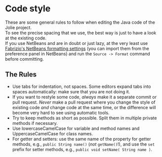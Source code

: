 # Code style

These are some general rules to follow when editing the Java code of the Jolie project.  
To see the precise spacing that we use, the best way is just to have a look at the existing code.  
If you use NetBeans and are in doubt or just lazy, at the very least use
<a href="https://github.com/jolie/developers-guide/raw/master/files/netbeans_formatting.zip" target="_new">Fabrizio's NetBeans formatting settings</a> (you can import them from the preference panel in NetBeans) and run the `Source -> Format` command before committing.

## The Rules

* Use tabs for indentation, not spaces. Some editors expand tabs into spaces automatically: make sure that you are not doing it.
* If you want to restyle some code, _always_ make it a separate commit or pull request. _Never_ make a pull request where you change the style of existing code _and_ change code at the same time, or the difference will become very hard to see using automatic tools.
* Try to keep methods as short as possible. Split them in multiple private methods if necessary.
* Use lowercaseCamelCase for variable and method names and UppercaseCamelCase for class names.
* For getter and setters: use the same name of the property for getter methods, e.g., `public String name()` \(_not_ `getName()`!\), and use the `set` prefix for setter methods, e.g., `public void setName( String name )`.
